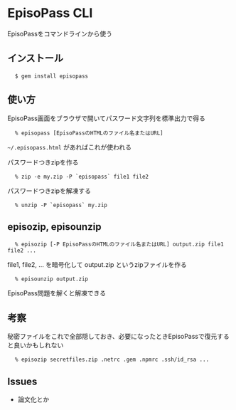 <h1>EpisoPass CLI</h1>

EpisoPassをコマンドラインから使う

<h2>インストール</h2>

<pre>
  <code>$ gem install episopass</code>
</pre>

<h2>使い方</h2>

EpisoPass画面をブラウザで開いてパスワード文字列を標準出力で得る

<pre>
  <code>% episopass [EpisoPassのHTMLのファイル名またはURL]</code>
</pre>

<code>~/.episopass.html</code> があればこれが使われる


パスワードつきzipを作る

<pre>
  <code>% zip -e my.zip -P `episopass` file1 file2</code>
</pre>

パスワードつきzipを解凍する

<pre>
  <code>% unzip -P `episopass` my.zip</code>
</pre>

<h2>episozip, episounzip</h2>

<pre>
  <code>% episozip [-P EpisoPassのHTMLのファイル名またはURL] output.zip file1 file2 ...</code>
</pre>

file1, file2, ... を暗号化して output.zip というzipファイルを作る

<pre>
  <code>% episounzip output.zip</code>
</pre>

EpisoPass問題を解くと解凍できる

<h2>考察</h2>

秘密ファイルをこれで全部隠しておき、必要になったときEpisoPassで復元すると良いかもしれない

<pre>
  <code>% episozip secretfiles.zip .netrc .gem .npmrc .ssh/id_rsa ...</code>
</pre>

<h2>Issues</h2>

<ul>
  <li>論文化とか</li>
</ul>

